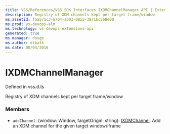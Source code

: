 ```yaml
---
title: VSS/References/VSS.SDK.Interfaces IXDMChannelManager API | Extensions for Visual Studio Team Services
description: Registry of XDM channels kept per target frame/window
ms.assetid: faa571c3-a704-ab03-0855-3871bc268e00
ms.prod: vs-devops-alm
ms.technology: vs-devops-extensions-api
generated: true
ms.manager: douge
ms.author: elbatk
ms.date: 08/04/2016
---
```


# IXDMChannelManager

Defined in vss.d.ts


Registry of XDM channels kept per target frame/window 

### Members

* `addChannel`: (window: Window, targetOrigin: string): [IXDMChannel](../../../VSS/References/VSS_SDK_Interfaces/IXDMChannel.md). Add an XDM channel for the given target window/iframe

